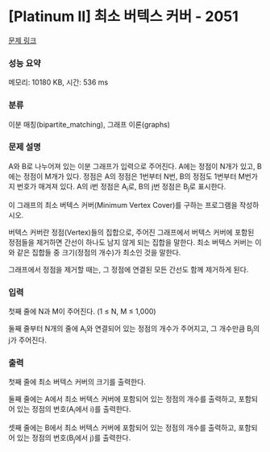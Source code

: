 # [Platinum II] 최소 버텍스 커버 - 2051 

[문제 링크](https://www.acmicpc.net/problem/2051) 

### 성능 요약

메모리: 10180 KB, 시간: 536 ms

### 분류

이분 매칭(bipartite_matching), 그래프 이론(graphs)

### 문제 설명

<p>A와 B로 나누어져 있는 이분 그래프가 입력으로 주어진다. A에는 정점이 N개가 있고, B에는 정점이 M개가 있다. 정점은 A의 정점은 1번부터 N번, B의 정점도 1번부터 M번가지 번호가 매겨져 있다. A의 i번 정점은 A<sub>i</sub>로, B의 j번 정점은 B<sub>j</sub>로 표시한다.</p>

<p>이 그래프의 최소 버텍스 커버(Minimum Vertex Cover)를 구하는 프로그램을 작성하시오.</p>

<p>버텍스 커버란 정점(Vertex)들의 집합으로, 주어진 그래프에서 버텍스 커버에 포함된 정점들을 제거하면 간선이 하나도 남지 않게 되는 집합을 말한다. 최소 버텍스 커버는 이와 같은 집합들 중 크기(정점의 개수)가 최소인 것을 말한다.</p>

<p>그래프에서 정점을 제거할 때는, 그 정점에 연결된 모든 간선도 함께 제거하게 된다.</p>

### 입력 

 <p>첫째 줄에 N과 M이 주어진다. (1 ≤ N, M ≤ 1,000)</p>

<p>둘째 줄부터 N개의 줄에 A<sub>i</sub>와 연결되어 있는 정점의 개수가 주어지고, 그 개수만큼 B<sub>j</sub>의 j가 주어진다.</p>

### 출력 

 <p>첫째 줄에 최소 버텍스 커버의 크기를 출력한다.</p>

<p>둘째 줄에는 A에서 최소 버텍스 커버에 포함되어 있는 정점의 개수를 출력하고, 포함되어 있는 정점의 번호(A<sub>i</sub>에서 i)를 출력한다.</p>

<p>셋째 줄에는 B에서 최소 버텍스 커버에 포함되어 있는 정점의 개수를 출력하고, 포함되어 있는 정점의 번호(B<sub>j</sub>에서 j)를 출력한다.</p>

